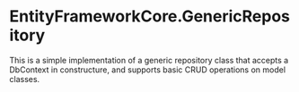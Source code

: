 # EntityFrameworkCore.GenericRepository

This is a simple implementation of a generic repository class that accepts a DbContext in constructure, and supports basic CRUD operations on model classes.
